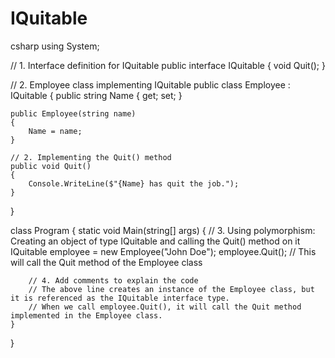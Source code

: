 # IQuitable
csharp
using System;

// 1. Interface definition for IQuitable
public interface IQuitable
{
    void Quit();
}

// 2. Employee class implementing IQuitable
public class Employee : IQuitable
{
    public string Name { get; set; }

    public Employee(string name)
    {
        Name = name;
    }

    // 2. Implementing the Quit() method
    public void Quit()
    {
        Console.WriteLine($"{Name} has quit the job.");
    }
}

class Program
{
    static void Main(string[] args)
    {
        // 3. Using polymorphism: Creating an object of type IQuitable and calling the Quit() method on it
        IQuitable employee = new Employee("John Doe");
        employee.Quit(); // This will call the Quit method of the Employee class

        // 4. Add comments to explain the code
        // The above line creates an instance of the Employee class, but it is referenced as the IQuitable interface type.
        // When we call employee.Quit(), it will call the Quit method implemented in the Employee class.
    }
}
